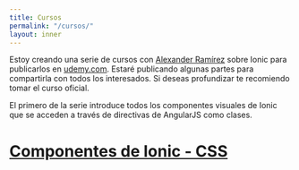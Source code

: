 ```yaml
---
title: Cursos
permalink: "/cursos/"
layout: inner
---
```


Estoy creando una serie de cursos con [Alexander Ramírez](http://alexanderramirez.me) sobre Ionic para publicarlos en [udemy.com](http://udemy.com). Estaré publicando algunas partes para compartirla con todos los interesados. Si deseas profundizar te recomiendo tomar el curso oficial.

El primero de la serie introduce todos los componentes visuales de Ionic que se acceden a través de directivas de AngularJS como clases.

# [Componentes de Ionic - CSS](/cursos/ionic-css/)
